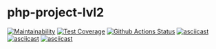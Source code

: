 # php-project-lvl2

[![Maintainability](https://api.codeclimate.com/v1/badges/0519a0a207c0a0bca831/maintainability)](https://codeclimate.com/github/earthrobot/php-project-lvl2/maintainability)
[![Test Coverage](https://api.codeclimate.com/v1/badges/0519a0a207c0a0bca831/test_coverage)](https://codeclimate.com/github/earthrobot/php-project-lvl2/test_coverage)
[![Github Actions Status](https://github.com/earthrobot/php-project-lvl2/workflows/hex1-workflow/badge.svg)](https://github.com/earthrobot/php-project-lvl2/actions)
[![asciicast](https://asciinema.org/a/xEvDH03cPx7yPoyho2YCobRM4.svg)](https://asciinema.org/a/xEvDH03cPx7yPoyho2YCobRM4)
[![asciicast](https://asciinema.org/a/h8gigAH1U9aA2j4jYhJFbARAN.svg)](https://asciinema.org/a/h8gigAH1U9aA2j4jYhJFbARAN)
[![asciicast](https://asciinema.org/a/rfBFbj041Biq9gDN1BC8hOgxK.svg)](https://asciinema.org/a/rfBFbj041Biq9gDN1BC8hOgxK)